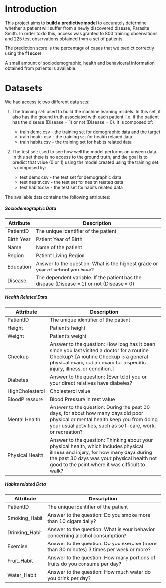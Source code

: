 # Introduction

This project aims to **build a predictive model** to accurately determine whether a patient will suffer from a newly discovered disease, Parasite Smith. In order to do this, access was granted to 800 training observations and 225 test observations obtained from a set of patients.

The prediction score is the percentage of cases that we predict correctly using the **f1 score**.

A small amount of sociodemographic, health and behavioural information obtained from patients is available.


# Datasets
We had access to two different data sets:

1. The training set: used to build the machine learning models. 
In this set, it also has the ground truth associated with each patient, i.e. if the patient has the disease (Disease = 1) or not (Disease = 0). 
It is composed of:

    - train demo.csv - the training set for demographic data and the target
    - train health.csv - the training set for health related data
    - train habits.csv - the training set for habits related data
    
    
2. The test set: used to see how well the model performs on unseen data. 
In this set there is no access to the ground truth, and the goal is to predict that value (0 or 1) using the model created using the training set. 
Is composed by:

    - test demo.csv - the test set for demographic data
    - test health.csv - the test set for health related data
    - test habits.csv - the test set for habits related data

The available data contains the following attributes:

##### Sociodemographic Data 

| Attribute  | Description |
|------------|-------------|
| PatientID  | The unique identifier of the patient |
| Birth Year | Patient Year of Birth |
| Name       | Name of the patient |
| Region     | Patient Living Region |
| Education  | Answer to the question: What is the highest grade or year of school you have? |
| Disease    | The dependent variable. If the patient has the disease (Disease = 1) or not (Disease = 0) |


##### Health Related Data

| Attribute       | Description  |
|-----------------|--------------|
| PatientID       | The unique identifier of the patient |
| Height          | Patient’s height |
| Weight          | Patient’s weight |
| Checkup         | Answer to the question: How long has it been since you last visited a doctor for a routine Checkup? [A routine Checkup is a general physical exam, not an exam for a specific injury, illness, or condition.] |
| Diabetes        | Answer to the question: (Ever told) you or your direct relatives have diabetes? |
| HighCholesterol | Cholesterol value |
| BloodP ressure  | Blood Pressure in rest value |
| Mental Health   | Answer to the question: During the past 30 days, for about how many days did poor physical or mental health keep you from doing your usual activities, such as self-care, work, or recreation? |
| Physical Health | Answer to the question: Thinking about your physical health, which includes physical illness and injury, for how many days during the past 30 days was your physical health not good to the point where it was difficult to walk?  |

##### Habits related Data

| Attribute      | Description |
|----------------|-------------|
| PatientID      | The unique identifier of the patient |
| Smoking_Habit  | Answer to the question: Do you smoke more than 10 cigars daily? |
| Drinking_Habit | Answer to the question: What is your behavior concerning alcohol consumption? |
| Exercise       | Answer to the question: Do you exercise (more than 30 minutes) 3 times per week or more? |
| Fruit_Habit    | Answer to the question: How many portions of fruits do you consume per day? |
| Water_Habit    | Answer to the question: How much water do you drink per day? |